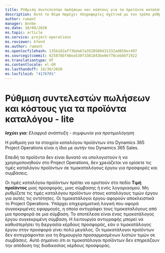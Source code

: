 ```yaml
---
title: Ρύθμιση συντελεστών πωλήσεων και κόστους για τα προϊόντα καταλόγου - lite
description: Αυτό το θέμα παρέχει πληροφορίες σχετικά με τον τρόπο ρύθμισης των ποσοστών κόστους και πώλησης για στοιχεία στον κατάλογο προϊόντων.
author: rumant
manager: Annbe
ms.date: 10/09/2020
ms.topic: article
ms.service: project-operations
ms.reviewer: kfend
ms.author: rumant
ms.openlocfilehash: 135b182af73bdab7a3520589431332ad059ec497
ms.sourcegitcommit: 625878bf48ea530f3381843be0e778cebbbf1922
ms.translationtype: HT
ms.contentlocale: el-GR
ms.lasthandoff: 10/30/2020
ms.locfileid: "4176701"
---
```

# <a name="set-up-cost-and-sales-rates-for-catalog-products---lite"></a>Ρύθμιση συντελεστών πωλήσεων και κόστους για τα προϊόντα καταλόγου - lite

_**Ισχύει για:** Ελαφριά ανάπτυξη - συμφωνία για προτιμολόγηση_


Η ρύθμιση για τα στοιχεία καταλόγου προϊόντων στο Dynamics 365 Project Operations είναι η ίδια με αυτήν του Dynamics 365 Sales.

Επειδή τα προϊόντα δεν είναι δυνατό να υπολογιστούν ή να χρησιμοποιηθούν στο Project Operations, δεν χρειάζεται να ορίσετε τις τιμές καταλόγου προϊόντων σε τιμοκαταλόγους έργου για προσφορές και συμβάσεις.

Οι τιμές καταλόγου προϊόντων πρέπει να οριστούν στο πεδίο **Τιμή προϊόντος** μιας προσφοράς, μιας σύμβασης ή ενός λογαριασμού. Μη ρυθμίζετε τις τιμές καταλόγου προϊόντων στους καταλόγους τιμών έργου για αυτές τις οντότητες. Οι τιμοκατάλογοι έργου αφορούν αποκλειστικά το Project Operations. Υπάρχει επιχειρηματική λογική που αφορά συγκεκριμένες εφαρμογές, η οποία αντιγράφει τους τιμοκαταλόγους από μια προσφορά σε μια σύμβαση. Το αποτέλεσα είναι ένας τιμοκατάλογος έργου συγκεκριμένη σύμβαση. Η λειτουργία αντιγραφής μπορεί να καθυστερήσει τη διεργασία κέρδους προσφοράς, εάν ο τιμοκατάλογος έργου στην προσφορά γίνει πολύ μεγάλος. Οι τιμοκατάλογοι προϊόντων δεν αντιγράφονται για τη δημιουργία προσαρμοσμένων λιστών τιμών σε συμβάσεις. Αυτό σημαίνει ότι οι τιμοκατάλογοι προϊόντων δεν επηρεάζουν την απόδοση της διαδικασίας κέρδους προσφοράς.
